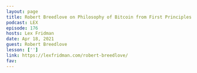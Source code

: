 ```yaml
---
layout: page
title: Robert Breedlove on Philosophy of Bitcoin from First Principles
podcast: LEX
episode: 176
hosts: Lex Fridman
date: Apr 18, 2021
guest: Robert Breedlove
lesson: ['']
link: https://lexfridman.com/robert-breedlove/
fav: 
---
```

